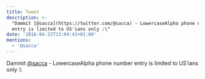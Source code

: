 ```yaml
---
title: Tweet
description: >-
  "Dammit [@sacca](https://twitter.com/@sacca) - LowercaseAlpha phone number
  entry is limited to US'ians only :\"
date: '2016-04-22T13:04:42+01:00'
mentions:
  - '@sacca'
---
```

Dammit [@sacca](https://twitter.com/@sacca) - LowercaseAlpha phone number entry is limited to US'ians only :\
